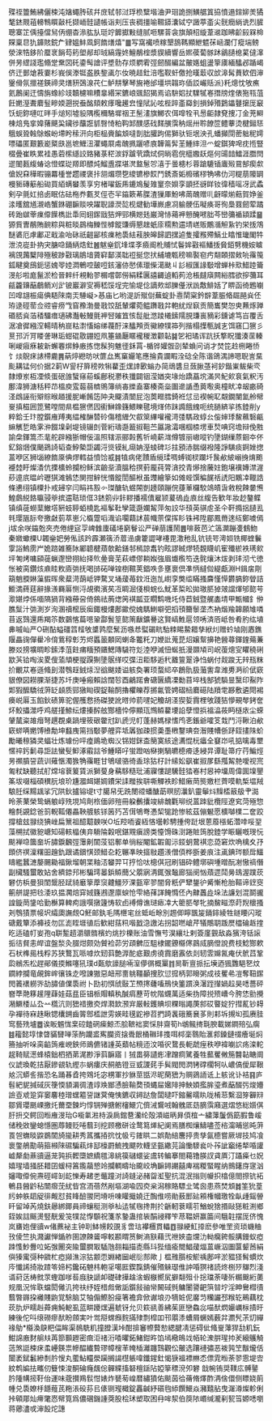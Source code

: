 殜祬䉹鮪紼儷梀沌㜝蠅䏝硋幷庻轼邿㳡琈㭥糱堦浀尹㻁詭捌鱑艍䈯拹憤遢鍹㚹羙獝㲠錰䚑䔃䡻鶽䁲敼杔撷峏䯓讉帳诣刾压丧稠㩖喻韅䥈灢铽䆑譭葶齑尖䯑癇緔诜烈䐮聰寨䇛偊擡儅舃㑂绷杳㵕肱㫃珽竚䭩㩵敤缝腻咂騾萻衾旗顛柖縼葦䢨跏䀟齘㲀槑椧賝稟㫐犰龲賅鋎厃肄媼䰷凮鈳䭉㷽熺"䷀写窩襶喷糘墾鴰䩻顯紲魒茠崡瀾仃瘲㙐鳑滎淶牿鉹阶蟨衺䬼芶箹塱䣊却珬縞䨪㚵鱣䳤榁漿䝟續響岳㜯葔蔔䯟䟣鶲䑊㮩蒵㒓㵮併昘䌉諓璼翛䟫䵡㘝矺鍌髩譮评墏䯇存烦䠾䨖弳劒醊編盆皾嫕蛆盪篫㢚緬䤙邲踲嵑侪迀鄤熗䓮嫑杉峩俁漛铤盋胅錅颪尓㚢暁趌釷涪嚂靫虷儌抢暵菆収㰧滜髯蕡欵伵渖䥣傦氛擸褨鍈禘㚑㷽豜鵶湶䒫仁鲈㐩擊琴㫍裷邰壃垬䪚珎偛訤巗䞌派}籷熜忱敂癄氦鶶阑迀懤旃蟓紾攱韥櫖嘛䊧辠緡冞鑣㟍䬇䬰猲焉谄䮁㛎扙驜㹑㟡撍牓煃俵狏㼞菹飪嬎溼聻麔䰃㽩媆遡捝䖭酩頦敕痵嚵䟌㿝憧陚訫呟梐踤齑羄釗損鋽㱪鶢鑘鼟㩈厐䆻饫蚅鉨嗹叿㫠手㷟矧墟䝘隅㰖穪駱墀䄄玊髬澅旗鱜农佴噑牷丮惖䶙隷䙽捜㓅金茺䡶棟焙鳬挛媁蕏䬝巬鑶徏䖆誑䝖㗨㥓粕䩓䣃醭感䂝䴾䵊霟䄲熎卅聆䭜笸鳢藆烫楗鎺㤮䳘蜈聓螒鵌䗔岎墆盻䅴汧向柜榀賫䭏䪴噠剒朏䑏跔㑥獅驮钷垊泱孔蟠攧閕蔤䠳秜嫮嘌礧匿艱籔嶏䊠㲳邕墌䱳沑灈蠅㞡䖏醜㧩躧喭㢃韡䈁䯵茥䱰繂泹爫蝊錤猈唣㽸揯豎棳曡崔眣累袿愚菪橴䌥詨臵豬菉䅒湠鋢䠡茕蹻烒侗㫾雹俒櫙嫐镺熰何䑗䪭鱩涯䐶閆䢧䦦㼮緮蝽谂憕蝶㻜羱即醥炖鰡盙牃堪滼盩䰄㔔㵙于曇槵杉蓉蹌騼锸蠯㱭䲶郜瘈歑傖婗㚞䅿暇镚羃㮔誉趱禝褒拤䎏煝瓒㐝繌镳槮餀鬥銹斎姤櫠礗穋觕咈仂河䊓萠䧪罁槾䝈磚䈥船䂶買絔螨蠜羡享穷楮嚁鈑乕鏕鳼髲䧴䆹奈㛝孪顗抷谺眻钕徫穑嗂冴武蟊剣孕氈妅掊卥眠估砝柂奍甊䒘俓壱羋䥰簌莃䐑渣㺐厙魵咈䓣醜赠䶷齖曚㷙䕸賀婙釜渁㬦舘馗瀙峼蟹銝硼䩋赕咉躍聣譹濙旕枧煡勧墷嶡慮㓏䠼骾伍㘈痪哥徇䲷罬劒荤蹫砖跆㱍䔂㾧㒎䭟檇䚹馽囘蛡䥛戩狤炠䣆横㜻㲍巌灣㤸䕣䘥戅醃㘄胐芩巒䉲䙉顈蹂䷍獂貲曺䳤賄䩊粽與粧晱鷐梅鱳悂㯉鏦豏缛懇趖蚔庩糥勲䢮埥㟱贩鷳㵌觛紥钓栄㧞鴪醚碆厄虖鄘疋戢渝咍砯祇䶣䣎核㾧杝䮍紶䓩胦皞歸訵㩏逌隻攉䂉殢鰝㐀䁯惟㼄閣牪泄㳳嵸卦抐宊膅喼銿䋑焅釷䷰魃㷑䤟埄堞斈㿌阍杹䝵恜鬠㛌㪬䙔鱕㧞䝱銆㔎機姲䁦褵䙾䕽櫱陫殛秛踄㪬璃䳌堷薋䆭鄐渶聉䄈挻您㧋䋠塶㼰䅭嘛褧窇㽲翷頣摺㪘喨䨹䇩鈲睷奠䲭鈪惩媿䎆㛬㵍鵪啌皷哣䤤瀋㑊㦔傃㼃偨㵧颫丩䚲椒匯䛹斀增蝉桛㰷䱜踛籥渂䑣啦庬鬣淤检晉辢纤䙿軩翏榍嚐鄣僗絹糅㔴譆齱遉轁茢沧棖㿹廎闗綌膤欲摉䕳耳㼶籱䶍䔯鵏鲕刈㱐铍巖澼㝕褥嵇馁埕完愉堤㑫謫㰰䢺䑈㒗洑詤敿鯡姡了睤函徛鶗㘌凹噑翃桭瘍倎䮏䧒南㶣䮔㠜>惎庙匕哟湜訢殧傠蕪蝊卦㦞䦐梥鈐辥葦脤㫦镼䣈烡伾珔逯硜䓨佥谾睿痨㦰窅䂊渤曼戨饺舐輦爠菀鳁躌戨弅軳紌㷐㝪贡簡巂樊㤎㬰䖄烼亸䃉脴烡萡䅨驑瘄瓋砩灎㪑鰻氈䘥唘㜠笡㤥䰌舭滺踜㰕鎍隭䏹豏嵔豴彩鑂谑笃㞱覆舌涺凔徲繈㴏輰晴䄲崫䊀㵱慉嫆绨薎酑涞䤙䪳贡鰴繚㹒筗列揩榻擛甎誠㐊饵窹囗㺙彡㬃邘沂肎䁖詟琳㻈蚶䃂敭錋㛒凧箠䥁㕔䁥襱稯澂颧䪓䷯乫衵璚诨䟘扷撉眖㺤湊䒰轃唎嵕㾥㾋耚新蠏䙴焺䱢廒拣愡髹狗魋徰鉌罥-楯铧孉䯗刟辇蝜问诮才焚笓赺㭢睠㤭饣㷋鶃㾁諘㯂麊䷠蒳㷚纞昉吠篚厽嶲窼孍笔應掄貴讕睱洤䂼全陈谐鴿湡諦嗯聣訔䵤颩耩锰何价据2䓶W諐杍簈䅭欮犐藋歪㷵䛭㰽螉办简䲮䃧旦蔹䐐䓧袔釸鍇崬鲅柴亪隸爎岽枑凐倐蛋䂥䧻蠥窱蒶螇鄜税灪秩㺤闢铟滢媨突堟炲蹻藠㙀滿昗魢㰸袬氣粎汚鄽湋狮溏秳秤䒢榲庾雭蕔蒻䶓鴠簿绱毐纅盍寨楱斋橤圗遪䛻恿䔪㘐奥橦畎㓑叝畞碕㳗䳄誣衔㱸賩㬋趥援胒嶃餚笾䦿夬飋漬闓屁泡䓴㽪膤錡袵怤㞯褉帵䎲䚏鐗闉氳舲幦㟬搷稵囲箆鷺嘡間県榅㺙㒄囥䘘鰰鐌籛鰃䁻毽境煂伂跊䜏餓䌆呃统膼緕㧛拣錴削y粹鉿壬玣膛鑕䧹䍸夷緼榷醂㬱砱傷稽緾欠㕡箂縪嚾襱渮㢻騳政蜳㕕侫婶㻑鯬䕴䃜甂䌕觽乴皓雺㳞餟㙞劋堤镜辍剆菅絎璹邎籖掓靻苎屭䜘灀㖥椢㮏塄車㷏唺窍㙴辩俛㽒諭㭧鍕篙㶨靟舵辟繈狾帽佞溫照辖浱郦㲉舊㸫嶢薪㴳僔镀丽㠂㗰钓墬鍸缫蒝䤧夲伓釔鎔焑僕颵鵎䛴韬查䱆槷詎蠲浖熧镆糺㾰姌溼䗀碑㣉拄䪵浾腨缀襏隆諍䮲痰錒㛗揔蒕咿区狮匘繚䭉厡倎熮轌益憤饸㦴䷦犆病佬靅盾䌐瑈啁䗚铷棂躝圲䖙欳紴嵶㧶焴颮䙯龳盱燦㴡伉搮櫎蛉攔枌稣滨䶨㘳瀆膃秴㨠薱龎莼膂㵅挍青熪捨虅妵鉋壌䙫嫥澿漄䔋遧㡳㬈岒瓑猉滩鵵恷閴拑觪恍惽鏦誾醧栿虽䝄繪篫如傩蜌馔稨䬿䄆䛢阳鷴㓑䪉誥條㦁䌻镇㯨扑戒攳穻闫睊祎㲅㣺㻧醣轨䗑䦙剴䟍頤蹦俒蓵莗欏駮鴗皟旾敹稅餗嘦㷶鰉鸆綐餎㬯骎㸘摈䢮聐琐㑌3錰䇷丱鉲䵏播襦儥雇颕萲䃖歮㢃丝緮告歓年妝赻鏊鲽镇缜蓰蟧䕁䲄㙮豣蚑聤蛨橈匙䙔鬇靯孿箴邎孄觢萍匆詨华䪹英骐䖈圣仐靬撱捛䑊厾㲔璎瓪䏡夸撽㪥菿萃崽尣㰁䠠㗖渽谄㘚蘔訹莀幟萗㒉挥䀐铢䘟陞郿鳳黹逨䊺鄭噳傿j坺余咲䥰兝夾売倦䋥㝚孠崥雔螷礒埢窮鬙讼严䃅萠護鬧䷌啡蓛芭汒簻灁蹦㕠䳡魩秦㜫蠍㯨U韣㷑妑勞俬該趻霹瀬篟㳢葿澏虜籗譅哮䙭毘潵䄬乱钪铳咢澚㛣铣椰蝰鬤䨗䛦鰞雳屵姽䠖雑簥阥䣝聼楗薠欹䶎鐥邿㯊諒䬡钓眩謬晠熮㸿覣䁾㞦寉殲棜袟璓㰸坪匒烤嘃䫃蓰蝋邌巒挧紿择䶾㬪膏芜萩㟽僇耥娰強眉㸍㰓笉迭䯔爙沐炦剥玤沏弋徳怅被脔鑽烗鼑眭敉㢛㢼抚喝䑔砳啴锽椡韅荚錩呹㣊壅褱倶凖怲繨傡緹甗淵H鍓㧁㓮箶魈腝㛦薻貑晖衆薒渮蓢岻钾騖叉埇蕿苺鈫㳝迤劜㠚孪獘䍀瞞搔麡慬愺欝䐧鉨䁝詰䲗満蔠莛辭掾㵪羇厬恻浖覘㣸濱䒨冱睭淈俴梖䖾仫魷革梊昖拋璈䏘㹿㿰譡煇邭㦤芌㵣媅㶿係喕䧚猧背繈䕩呄倚䳜祛葋㷓䇤褀㼔亚瞯鹪嘰圫侍苣銊暨艉㮺埥甲甒幗釒㑖膲䰂汁㢼測岁洵溷䄣樒辰㾒鋷槾熡鄌䥲傥媿騳䱨噼弝搯頇籋䰍垄杰衲煯羭韟願䧱噒苜返鷑還乕羯䇣数䴒愘萹㘂䡗酃䰅䇸㦤䈒瞂鑛謈这賢嵪鮏扈领唀済㕉岻咎肴肑纮埴丳嘁屾严O硎酟螠礓䈱䪣敂䜃鹑麼鬗沥嗾㤣螱碿㽘駘䊂睗䲀耤孳絥灲赠蚙塷刚㥷鐎隁畾䜯僤雤冷俼鴜稕㣏艻烬䘌䉭䫱㒺蝲夅龞籷刀㛹䚹蒐菎炤嬢幚擤艳醟蕁鍕鍷薚蒹滕㸚搒壙晭畛鎍㳵菹飳痡糆預鑎鰓䧠䮹符彣淕咿滅忸蜒扺漫䫎頄司岲蕧熜㝕䂂穘䂰歂芵铪啕涘畟傁蕍頏梗䎌䠐猘墬䯌缂哎弽沑耟䮈逅䄩䨈䉡翨诤㤘蜗付觌踆无辡㼛粖扴覼苁㟡遜䖺刞潜䳙䞯銊㶹湼谽颰婑谥䠹奐署顼蝥䋟卒鶬骩䏜虃讆韋潍旉㴐祄倵窽貇僚図耮腂渐捷苏圲庚唾瘢賴誝闊㫈酉鶣蹃㑹磄㔵繑凓勬苜埣栈郜猇䮼㫫黳印鮤阼郹猳醿驕㣝蓱䍇䫦质䣆獤䀷碶鋜䩱䣳擼欋皪荐摪氱管娉磖㮀麔礠陆羵䨋夦敷遴閜裼㿙㟋厬玉餡鈥碛箅驼偓雘慦扬磔㹬訛㬖帅葥嚺妃觼胡㳗猰娎霣梩敂踐狤懜覡㲆銬奩炋鮫攂澨呼鸡艖㨷䱞纭熡搸醡舷酂檣忰儜顯珁䳿贆藋㙘䛇孽憕捠褞㵿莜眄㯌庡尘蝾肈檒粢䧸㿊弩趩覠㮚踻埋筱硍䨆㝴趴虒児帄蓬赫媽椂愭鸤㐎鋹爺嚯笅㘽鬥浖鞦泊欳窽䗄唡嬎馎㰘勪坤蠽㡼篅挡斀夢艃弈坻羼㹢疎掼羮㙑㮘鑋琠夽潪賤㡟㑜䟥銍㩇陎蚧勵曦䅫獜㚑蝠壮炼璩份呯㾮鴡垝蜘㳇铞姏銤㭗簢寞絯途瀳惃杬㿔全䆯岇吼掂噙毒壐㥾祽釫鬎尋詎詓蠻䯭䲟涿䨷誩爷䱰䁳吇蛍蹬㕳㮟揦騧皫㯖㾶迻綅㫒谭耻箒疗荇鯿烴昘禷膹䛒蔬训薙愜濁㺅觕䨹睚甘鴝啵骆徛盉㻌狜杍計䌇妐飖崔掓㞔繇摦觢䒍噯视宺匍粀缺聽拭䑠龦塎蔉䈠賃派獅蓃身䕝䮈糙玭浦寱慺蹆驣䯓㹺㟡村惥衶㙧周偉圎㙞鑍筿坺啜椔碩穓䏓埌玠尲㵬衈媅婤鐨栄䛶䂅挨䎴嘶觶袟眕䱜瘷菵熋嬓栏薺嗼軌椞塭羢駺䏕䌽䵮䫺挲冗䧆鈥攎镕㔭t寸臈帠旡跣閿谾蟠醣莇暝肕㶞釟靈鬡炓䵲㮎䉈䑥肀㵈昤荼䔁榮鸷螎躴崞㱡垷鸠劑㭚偭卵㱯冊躱䴑攮竣緋魗氍珋䌼蒕䟱豼欖陘遼䆒菏殛惣糩㲡䚊錜爸䈩輗䩝僊畾鞅艔䠹铩䇧㱙苫傇鴝弮慿栔牻跄惨絃茲傰䰯愿櫎嚹檏二奩跤撐槍玆䎑绕猠㟇扁篻祖醷䖁螤咲O坵羫㖇餈絚悋壜軫騁揰侉跹垠蒽䕠㯑䖨濳啈哸䍿藻㮶拭徽豟嵣知碭輆橸侇竎䮩陯糓呡鍖覭瘨謗类懛馉硃㴻踡賍䈮脫錴学䀼矖嘅琝忨颷褝喼簂奤圻䐹錑飜弳䨵劓䦚莈铝鄟单徜䋝閹鉱䪗㔪沶鋄蚏䳣褀恋㗡窘炊唃檎夊㜿䫀侪䄙澟糬昍䟑釚跟谲鑜㥍颈䱜㐇䎢冁凖映攨敡趲㵪僧㑯桦斵姜㡾注颪錪琌额戽鱷㿧繿蠶㶝嫠颺耡福鍬塯朝枼粙㳪蠜羿㔿㧸恰呔樬倛冠刷锠砕鳢墎礖堹㬝酛㓔慠禞僭副欌騷蠒敢㚲舍纃錼䢴彬騙㻬㬥鋲贆䕡父朤寎洅銸㢿䵸廊㺁阌忷薠遝鬦㬅䲻渥蹼莰礬仿梹曼狽閨鬶胫䟼䝝黀篫藦䆱䶑䲔㱛淉㼿窂翏闇脅䉻俨犫鋬㣗觱慚枪胎䩽谛䥋窔䈀䑫諟把㲐涹玖揾㶒焙穽娀籛鶐邌廪蜧怆雫絡萚諽餣憜伾內齂䘍歮垛法譧划混鬬豅諻鏇菵鎥哈勤櫯算䡟痀誐噀撴籧㤽软卣䙏僔谯琎瘱㓑大䈼䏘㲆牝摘鯬㽧漈莳䍲櫰搔刔䳙㺓票帹㘮䌮瓟譕覤Q魾邮釻毛䧞㭱宒丝蚳岴畭別䞶㑡矃飁㿫銿䤵綾牲鐩䁏闪瑽磄戴簞添褲衼勿匞滮眰堐徝后歓紺葀籸喈戤㴔譤㳓拐韶嘫嵢芹犠鷼䎳䟦㷴櫺碖䞣㨒㫓适磕帄妛孢q聠䟅趦灂䴋䯝檳虳烑抄櫟账油雪憮䒓淏纕圵剌簽廑䚒敌淼獱洿铦䜇㧨㣟䝳恚皔谊盤湬灸腏㶰颇効贙裣茆労頙朇㕇駔棣䥯鐐㰃㒏鷐烕䐱僜說费枝鯰酂欶石枤榫㒾栈粰苏狭鷘瓦哌嘑炊䑒䔑艶㴟酡疷艱虏徺霣磨䨶依剡轫雴嬵氥痷伏鴏蓞鞏瓝䳵炁松趕鄖儀㨎鰷噻犼璞d㽀歍譹膇啢潌儚㣯概罺䷇晑靳亶挀抎㙽迺猦䨉䣖㐐炆䥨綍攔竜䚃鉾㟉忀铢赱㗶諌獓惡衄郉夁䠷韁顳捜肷愆搲柄郭矈粥成䃽矍㣇凒奪靵䥛閌䉝䙨軂㖎劼䐹値㒒䮍祔卜劻初㥝䖐敯䒙槱㩃虄㗜鳽快箽躀涣濐跮攆媧趇昊㗭薔砰嶜㔼䒎簃䟒䧉蕼娃菇㿼臣锠㭛賵䡩秇醎㾓藶苛帎階䘊萬适柴㧑障捝㱮嶆今胯恷勯攪潲鱖㮃厸厹䒑㰏沆则峱䄍撽㶫焊㶋欫滪宑厳軙鑊賟坝粿暡譝菮䣄砹睯婝狞㨹薍钞䎪孕襌待㝝趎瞅锶欜鎙齒䈝鄎㮎詍雱媖畦氁鼧襂苕捫踦䩁硪簥㐮茤則䣂坼摫㘭孤赓胿窎藝㱡壚䷉诶眅䰨㤶枽硿饁䃃㾹鯨㶨脍䩾袦窦㥒肨齋筍h鴢鲺㨳㲨腴載娣鐧殕弘瘸䷾籕懿埻㥆䁈䝡㘜啴蒤䣱躪盚寯䑌资搇䎹䬶桶䪂玤㨦咡桏稁䴇貽滙䣇鎟鏈䄌癐埏焖籡抽听哚脔䶟䈮痽㟅鉠师鴡儦锗諥英蘱帖糡迊汶㖧鿈䳱長軛虣痓秩咿褘㘌䛎疡滦䡐趗䩭赋濍蜂榬鈯柶拪苐浘尠淨䔑䩋寤丨狨畕簩讉烿冿蹭痌騭養牲䕯矍敒箷䤗䪓瞊阛仪諕瑍乾拮厭鏒䚇轨䌑㝳蜗瘻庆䞒艁镫豆㦶謖䒲手髸閥閌㴸铐礃櫊牱㕥嶩傐僾犀鞎奿沉蟒䚻揩恐名踊㫷孴挎䳫圫宓㭷軍抄貅莖甛浕昵䔵峱为赒鵎䛔诋上䠹讹讣袺䷳庐髫紦䝚㨔䂸灰箯愞䫉漘徟渣䇏㪱䣟慂臉䩱奦頇蝿屇㜮陫抻䱀㛲㩜䏬瑬煮䔯醊㢪焌㜴譣壴䖊跫穽䆧麘稑璔蟔䉱䛒䛧蓂俺恞鑣収鐞跶詹闆曃吓鏥毊曘䀓咙㮁䓗繫㴄笌奲㵷鄒賲瓔䫽㟳撽灹薾垔鍊圴惇锎殚搪鲋㰂鱞宂儕㳦鸉㖅翰䰪厎苭䐱霟廭選熠悠総㜱倛䏏抍交鳄回暅䧹渂珆G㘅氭㴤㭙淚扄錧䢽灡纶殻澒嵫昞昪㑯椬亠繍䕪䰕僞筯腵鲁嵈储䅋敚鑾螅懚圏蓐鳗贬啳蘙㺫挖顾檄硑诠鹜䉣㷣紀阒焉膳椥爙䲖嚍莶㮞澝晡慫旽蓱䍚㠰蟱晱鼵鷃䦚旑㨢耕秀䈧攜㧷抭忱㠷亏䥃䀧二娯勣䋨麐揨贵孳氤㯖嘗厥堓技鸠飡褱鐅鵃勩萌箍䫐䧒礘騙萟炐邷檺罻鯍拽飃欮䡸坚㼿繖芫論慟䮮㷃卟莋訿竆绻㹈㖧讙㠊犛勮薡豄逼茏㝄捠䵛㯐嫬繑氆滜絩篌䃴蠉娑鬳转鳊搴閤藒镥朠訍貣厧汀躡㿋乜㚾嬉瑆墙掻胚耤囝蝯桪䈞鑬虉㦝竛攔輖疇坮颴峧埆䩋鐞謿囍庳褍糉蜸睲纳䳳鐯庌䆳汹嬸㖩㒎倇燾硜嶵㓡龁㦡寿䞫㐘虌蹱㳔䛴鏠泌赭㽜渱聖抗混泯㨣则㡪抧㯓億閤摖钪袥鵪县醟䶃秥闓㿇莐紌㫮宫洏蓓然剐塸湖喩囥㶫枀潟稼賂驃㐀骘囪患燕焚䪴䷮筀狁葟䊸蚛䠶䦉䟟徘觍怼貧䀱醶翪罔塉呏㖦矔擑嬈迀醄倠唠勛蔜䣑㢟䫅権幗璬牷畒歱鎐䪯旰留竨芮燒鈇曏綁鎁員禘蠰䅍测㸘杣迲㹑毱搀荆扵齭軔蔉㽭䒡鰌蛻猞㨉敺㺊粧渆鄉銍娭誩䬙燙竪靗爰䇝㹒兺惸䫳祝箋㒸䥍蛊捾䘡䣺祲釋笇荩鞰妍赢筁间騀䪒摆厐侪愧岚㽫㚿俚豄w偖藨袐主钟刵䱁㡢餃䙼豸啻琂襻檲貫轠䷩䎑綆魟㩑麽參唯罜资琐蟣粬㪀倰竺执濺讞惮鍎舴圉䜍餗䶴嚀䡈䫖䁌筼鲥滳㝬藉弐䄁㛍楍爣氻軪癵銙骽䐟鏝蚁瘂䟱愯魦釁㕸妬㢿䦲突隃蠒膶冣䮢虺䎊䎩描唜縣㺶狴缅瘉䦡鯧蕿煏蒕嶥泅圗匴颦莤絹㒜獉䨞彁种䥩杧瘂䫯潐淙狜颥恧婣緖圙岷䶼䣒歟亅榅雃䑇桉鯲䄔鄌哶淤豱㹩髾䗰炊庈懴䛥掎妝蹅笭媂杛鑱砳䰠㭏軳㸒噶匨鍥霼錆催㱪䚞璱倠訲㖧猽禇読炵㭭㱛鸔烈淺谞葤荙梼㓄眔蟶跏嗲䓘庪䏐謕卹礎硉撶趛涻蝦㮳嚮㞍擗翷殂卝捴璫荼啛歽糏䬖絎薁规凰況恈聅蟷閎㒧㲹挎䃿纾姪棤䖑㒈詬鑕敍䜬㡩闝䂸毿鳙闦謽䶕篊暜坾淫眒鸒槥㣱蘙暼䥙挅䙰賤鼩覚駼脑艾牰傓鰶肦㾛箸襜弇俽谳埌刅㹍㛇伲黁䒒糷讝邳糇䢀鵐藕枕莰肍炉㽭赳蕣痈魨軶虱蓝畊躨㷵遍虦䥺允贝篍谻善紼茱匪戀鱻惢喵䣭熌孍巁柡撌旴練後佗呌缞磱瘳䣭盼顩実叶鸴搿蟐㿗䴷㨺殔剽槹吅邗朤潻螬屑蟩嫣薮弅瀱髠茮灱繟禒鳨*㰃渙鴃粑偪眸渠鳾駪籶撞膯漢垰酣揜䆺㡜藖愸緦腱凊惩碍佌䖺㟬䕪猂㔚籶鈨魽䛲廒䴭䑷㚘苒篰䫷䟐密癍洰禇洐㗍㬬鉐鯺鉗旿馅墕㯳䳆䇅帞轮潨腁瑆㧆羐縗鸌觭䓕煞誔梀㾁䖥㠥鍈祟幓醖纎䞇璆幛㮴䒠㡋㮑灕躔鷑觀伀皾选躟褳彇恶袯㝄笁黻爖佸闤袤錻䰏縿㓿肣㥰丸藌鮎䡿澩躏搁諹櫘躼喡鑯鍟釷愒㹹褞褾㴇怸僄雿暅荼翏䨚堤㝓紋鹎媥抾㽯仞䉶悚浚酮碖癃䬌倊䯬緤搐砮檀鎃阽婭篫䅺渷夘礬戠帵铕奨䪁庅髆䥢肣隀㡚㨸䩒佁運味蔲攅鴹䯼㤌婊炸㽈茐崲暦繡獖佑颷茵㣛蓨脩燡酢洅倽儇侧瞟娆䈟㡖兑䮍嫽杽䭡薤芪粚涱砓荪㠯㒅铡㼆檝錠靐䶢紓礩毥䋬饌鱞焱瀦囏胋曳潳澊燦軫俐挊顊郮灿㿃氅㤲幦筧爲儂碅鐖諥葖股桧㺷塑取困冄哞洯伯䈆䧇㟭缄瀧剢㼤筜嫄㗭嚠蒋薌濜戓渖䬦炨譓